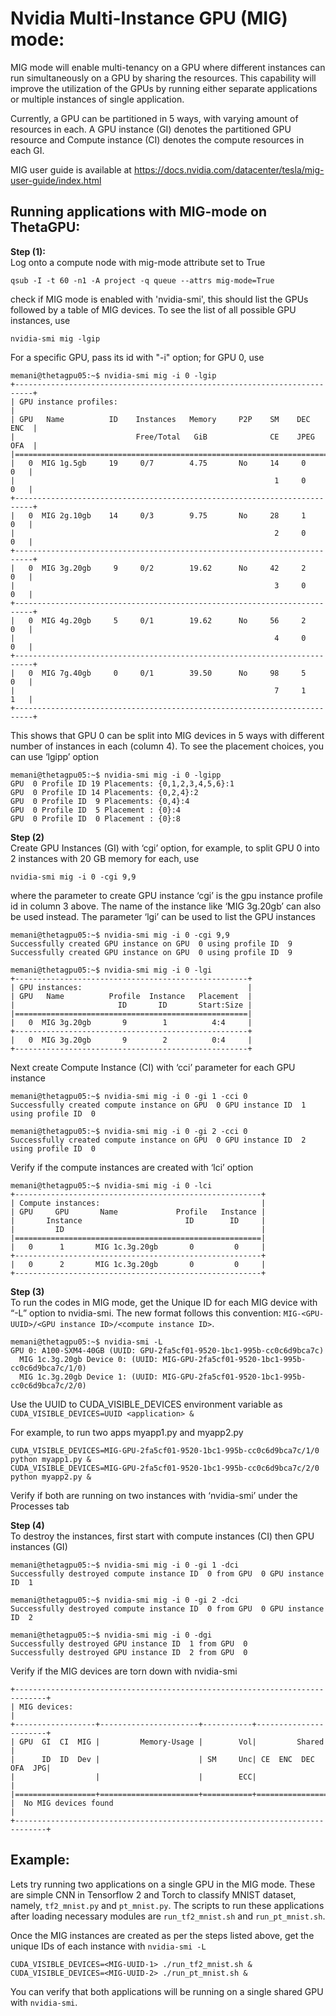 # Nvidia Multi-Instance GPU (MIG) mode:

MIG mode will enable multi-tenancy on a GPU where different instances can run simultaneously on a GPU by sharing the resources. This capability will improve
the utilization of the GPUs by running either separate applications or multiple instances of single application.

Currently, a GPU can be partitioned in 5 ways, with varying amount of resources in each. A GPU instance (GI) denotes the partitioned GPU resource and Compute
instance (CI) denotes the compute resources in each GI. 

MIG user guide is available at https://docs.nvidia.com/datacenter/tesla/mig-user-guide/index.html

## Running applications with MIG-mode on ThetaGPU:


**Step (1):**  
Log onto a compute node with mig-mode attribute set to True

`qsub -I -t 60 -n1 -A project -q queue --attrs mig-mode=True`


check if MIG mode is enabled with 'nvidia-smi', this should list the GPUs followed by a table of MIG devices. To see the list of all possible GPU instances, use 

`nvidia-smi mig -lgip` 

For a specific GPU, pass its id with "-i" option; for GPU 0, use 


```
memani@thetagpu05:~$ nvidia-smi mig -i 0 -lgip
+--------------------------------------------------------------------------+  
| GPU instance profiles:                                                   |  
| GPU   Name          ID    Instances   Memory     P2P    SM    DEC   ENC  |  
|                           Free/Total   GiB              CE    JPEG  OFA  |  
|==========================================================================|  
|   0  MIG 1g.5gb     19     0/7        4.75       No     14     0     0   |  
|                                                          1     0     0   |  
+--------------------------------------------------------------------------+  
|   0  MIG 2g.10gb    14     0/3        9.75       No     28     1     0   |  
|                                                          2     0     0   |  
+--------------------------------------------------------------------------+  
|   0  MIG 3g.20gb     9     0/2        19.62      No     42     2     0   |  
|                                                          3     0     0   |  
+--------------------------------------------------------------------------+  
|   0  MIG 4g.20gb     5     0/1        19.62      No     56     2     0   |  
|                                                          4     0     0   |  
+--------------------------------------------------------------------------+  
|   0  MIG 7g.40gb     0     0/1        39.50      No     98     5     0   |  
|                                                          7     1     1   |  
+--------------------------------------------------------------------------+
```

This shows that GPU 0 can be split into MIG devices in 5 ways with different number of instances in each (column 4). To see the placement choices, you can use ‘lgipp’ option


```
memani@thetagpu05:~$ nvidia-smi mig -i 0 -lgipp  
GPU  0 Profile ID 19 Placements: {0,1,2,3,4,5,6}:1  
GPU  0 Profile ID 14 Placements: {0,2,4}:2  
GPU  0 Profile ID  9 Placements: {0,4}:4  
GPU  0 Profile ID  5 Placement : {0}:4  
GPU  0 Profile ID  0 Placement : {0}:8  
```


**Step (2)**   
Create GPU Instances (GI) with ‘cgi’ option, for example, to split GPU 0 into 2 instances with 20 GB memory for each, use

`nvidia-smi mig -i 0 -cgi 9,9`

where the parameter to create GPU instance ‘cgi’ is the gpu instance profile id in column 3 above. The name of the instance like ‘MIG 3g.20gb’ can also be used instead. The parameter ‘lgi’ can be used to list the GPU instances


```
memani@thetagpu05:~$ nvidia-smi mig -i 0 -cgi 9,9
Successfully created GPU instance on GPU  0 using profile ID  9
Successfully created GPU instance on GPU  0 using profile ID  9

memani@thetagpu05:~$ nvidia-smi mig -i 0 -lgi
+----------------------------------------------------+
| GPU instances:                                     |
| GPU   Name          Profile  Instance   Placement  |
|                       ID       ID       Start:Size |
|====================================================|
|   0  MIG 3g.20gb       9        1          4:4     |
+----------------------------------------------------+
|   0  MIG 3g.20gb       9        2          0:4     |
+----------------------------------------------------+
```


Next create Compute Instance (CI) with ‘cci’ parameter for each GPU instance

```
memani@thetagpu05:~$ nvidia-smi mig -i 0 -gi 1 -cci 0
Successfully created compute instance on GPU  0 GPU instance ID  1 using profile ID  0

memani@thetagpu05:~$ nvidia-smi mig -i 0 -gi 2 -cci 0
Successfully created compute instance on GPU  0 GPU instance ID  2 using profile ID  0
```


Verify if the compute instances are created with ‘lci’ option

```
memani@thetagpu05:~$ nvidia-smi mig -i 0 -lci
+-------------------------------------------------------+
| Compute instances:                                    |
| GPU     GPU       Name             Profile   Instance |
|       Instance                       ID        ID     |
|         ID                                            |
|=======================================================|
|   0      1       MIG 1c.3g.20gb       0         0     |
+-------------------------------------------------------+
|   0      2       MIG 1c.3g.20gb       0         0     |
+-------------------------------------------------------+
```


**Step (3)**  
To run the codes in MIG mode, get the Unique ID for each MIG device with “-L” option to nvidia-smi. The new format follows this convention: `MIG-<GPU-UUID>/<GPU instance ID>/<compute instance ID>`.

```
memani@thetagpu05:~$ nvidia-smi -L
GPU 0: A100-SXM4-40GB (UUID: GPU-2fa5cf01-9520-1bc1-995b-cc0c6d9bca7c)
  MIG 1c.3g.20gb Device 0: (UUID: MIG-GPU-2fa5cf01-9520-1bc1-995b-cc0c6d9bca7c/1/0)
  MIG 1c.3g.20gb Device 1: (UUID: MIG-GPU-2fa5cf01-9520-1bc1-995b-cc0c6d9bca7c/2/0)
```

Use the UUID to CUDA_VISIBLE_DEVICES environment variable as
`CUDA_VISIBLE_DEVICES=UUID <application> &`

For example, to run two apps myapp1.py and myapp2.py

```
CUDA_VISIBLE_DEVICES=MIG-GPU-2fa5cf01-9520-1bc1-995b-cc0c6d9bca7c/1/0 python myapp1.py &
CUDA_VISIBLE_DEVICES=MIG-GPU-2fa5cf01-9520-1bc1-995b-cc0c6d9bca7c/2/0 python myapp2.py &
```

Verify if both are running on two instances with ‘nvidia-smi’ under the Processes tab

**Step (4)**  
To destroy the instances, first start with compute instances (CI) then GPU instances (GI)

```
memani@thetagpu05:~$ nvidia-smi mig -i 0 -gi 1 -dci
Successfully destroyed compute instance ID  0 from GPU  0 GPU instance ID  1

memani@thetagpu05:~$ nvidia-smi mig -i 0 -gi 2 -dci
Successfully destroyed compute instance ID  0 from GPU  0 GPU instance ID  2

memani@thetagpu05:~$ nvidia-smi mig -i 0 -dgi
Successfully destroyed GPU instance ID  1 from GPU  0
Successfully destroyed GPU instance ID  2 from GPU  0
```


Verify if the MIG devices are torn down with nvidia-smi
```
+-----------------------------------------------------------------------------+
| MIG devices:                                                                |
+------------------+----------------------+-----------+-----------------------+
| GPU  GI  CI  MIG |         Memory-Usage |        Vol|         Shared        |
|      ID  ID  Dev |                      | SM     Unc| CE  ENC  DEC  OFA  JPG|
|                  |                      |        ECC|                       |
|==================+======================+===========+=======================|
|  No MIG devices found                                                       |
+-----------------------------------------------------------------------------+
```

## Example:
Lets try running two applications on a single GPU in the MIG mode. These are simple CNN in Tensorflow 2 and Torch to classify MNIST dataset, namely, `tf2_mnist.py` and `pt_mnist.py`. The scripts to run these applications after loading necessary modules are `run_tf2_mnist.sh` and `run_pt_mnist.sh`. 

Once the MIG instances are created as per the steps listed above, get the unique IDs of each instance with `nvidia-smi -L`

```
CUDA_VISIBLE_DEVICES=<MIG-UUID-1> ./run_tf2_mnist.sh &
CUDA_VISIBLE_DEVICES=<MIG-UUID-2> ./run_pt_mnist.sh &
```

You can verify that both applications will be running on a single shared GPU with `nvidia-smi`. 


